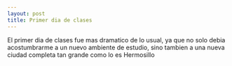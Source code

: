 ```yaml
---
layout: post
title: Primer dia de clases
---
```


El primer dia de clases fue mas dramatico de lo usual, ya que no solo debia acostumbrarme a un nuevo ambiente de estudio, sino tambien a una nueva ciudad completa tan grande como lo es Hermosillo

